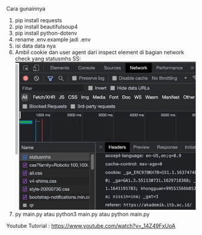 Cara gunainnya
1. pip install requests
2. pip install beautifulsoup4
3. pip install python-dotenv
3. rename .env.example jadi .env
4. isi data data nya
4. Ambil cookie dan user agent dari inspect element di bagian network check yang statusmhs
SS:
![plot](./ss.png)
5. py main.py atau python3 main.py atau python main.py


Youtube Tutorial : https://www.youtube.com/watch?v=_14Z49FxUoA
